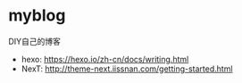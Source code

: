 # myblog
DIY自己的博客
* hexo:   https://hexo.io/zh-cn/docs/writing.html
* NexT:   http://theme-next.iissnan.com/getting-started.html
